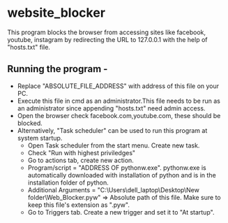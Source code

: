 # website_blocker
This program blocks the browser from accessing sites like facebook, youtube, instagram by redirecting the URL to 127.0.0.1 with the help of "hosts.txt" file.
## Running the program - 
- Replace "ABSOLUTE_FILE_ADDRESS" with address of this file on your PC.  
- Execute this file in cmd as an administrator.This file needs to be run as an administrator since appending "hosts.txt" need admin access.  
- Open the browser check facebook.com,youtube.com, these should be blocked.  
- Alternatively, "Task scheduler" can be used to run this program at system startup.   
  - Open Task scheduler from the start menu. Create new task.  
  - Check "Run with highest priviledges"
  - Go to actions tab, create new action.  
  - Program/script = "ADDRESS OF pythonw.exe". pythonw.exe is automatically downloaded with installation of python and is in the installation folder of python.
  - Additional Arguments = "C:\Users\dell_laptop\Desktop\New folder\Web_Blocker.pyw" => Absolute path of this file. Make sure to keep this file's extension as ".pyw".
  - Go to Triggers tab. Create a new trigger and set it to "At startup".
